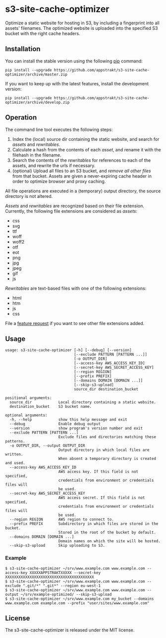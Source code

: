 # s3-site-cache-optimizer

Optimize a static website for hosting in S3, by including a fingerprint into
all assets' filenames. The optimized website is uploaded into the specified S3
bucket with the right cache headers.


## Installation

You can install the stable version using the following [pip](https://pip.pypa.io/en/latest/) 
command:

	pip install --upgrade https://github.com/appstrakt/s3-site-cache-optimizer/archive/master.zip

If you want to keep up with the latest features, install the development version:

	pip install --upgrade https://github.com/appstrakt/s3-site-cache-optimizer/archive/develop.zip


## Operation

The command line tool executes the following steps:

1. Index the (local) source dir containing the static website, and search for _assets_ and 
_rewritables_.
2. Calculate a hash from the contents of each _asset_, and rename it with the filehash in the 
filename.
3. Search the contents of the _rewritables_ for references to each of the assets, and rewrite 
the urls if necessary. 
4. (optional) Upload all files to an S3 bucket, and *remove all other files* from that bucket. 
Assets are given a never-expiring cache header in order to optimize browser and proxy caching.

All file operations are executed in a (temporary) output directory, the source directory is not 
altered.

_Assets_ and _rewritables_ are recognized based on their file extension. Currently, the following
file extensions are considered as _assets_:

- css
- svg
- ttf
- woff
- woff2
- otf
- eot
- png
- jpg
- jpeg
- gif
- js

_Rewritables_ are text-based files with one of the following extensions:

- html
- htm
- js
- css

File a [feature request](https://github.com/appstrakt/s3-site-cache-optimizer/issues/new) 
if you want to see other file extensions added.


## Usage

	usage: s3-site-cache-optimizer [-h] [--debug] [--version]
	                               [--exclude PATTERN [PATTERN ...]]
	                               [-o OUTPUT_DIR]
	                               [--access-key AWS_ACCESS_KEY_ID]
	                               [--secret-key AWS_SECRET_ACCESS_KEY]
	                               [--region REGION] 
	                               [--prefix PREFIX]
	                               [--domains DOMAIN [DOMAIN ...]]
	                               [--skip-s3-upload]
	                               source_dir destination_bucket

	positional arguments:
	  source_dir            Local directory containing a static website.
	  destination_bucket    S3 bucket name.

	optional arguments:
	  -h, --help            show this help message and exit
	  --debug               Enable debug output
	  --version             show program's version number and exit
	  --exclude PATTERN [PATTERN ...]
	                        Exclude files and directories matching these patterns.
	  -o OUTPUT_DIR, --output OUTPUT_DIR
	                        Output directory in which local files are written.
	                        When absent a temporary directory is created and used.
	  --access-key AWS_ACCESS_KEY_ID
	                        AWS access key. If this field is not specified,
	                        credentials from environment or credentials files will
	                        be used.
	  --secret-key AWS_SECRET_ACCESS_KEY
	                        AWS access secret. If this field is not specified,
	                        credentials from environment or credentials files will
	                        be used.
	  --region REGION       AWS region to connect to.
	  --prefix PREFIX       Subdirectory in which files are stored in the bucket.
	                        Stored in the root of the bucket by default.
	  --domains DOMAIN [DOMAIN ...]
	                        Domain names on which the site will be hosted.
	  --skip-s3-upload      Skip uploading to S3.


### Example

	$ s3-site-cache-optimizer ~/srv/www.example.com www.example.com --access-key XXXXXAPPSTRAKTXXXXX --secret-key XXXXXXXXXXXXXXXXXXXXXXXXXXXXXXXXXXXXXXXX
	$ s3-site-cache-optimizer ~/srv/www.example.com www.example.com --exclude ".git/*" ".git*" --region eu-west-1
	$ s3-site-cache-optimizer ~/srv/www.example.com www.example.com --output ~/srv/example-optimized/ --skip-s3-upload
	$ s3-site-cache-optimizer ~/srv/www.example.com my_bucket --domains www.example.com example.com --prefix "user/sites/www.example.com"

## License

The s3-site-cache-optimizer is released under the MIT license.
